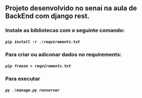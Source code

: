## Projeto desenvolvido no senai na aula de BackEnd com django rest. 
### Instale as bibliotecas com o seguinte comando:

##### `pip install -r .\requirements.txt`

### Para criar ou adiconar dados no requirements:

##### `pip freeze > requirements.txt`

### Para executar

##### `py .\manage.py runserver`
